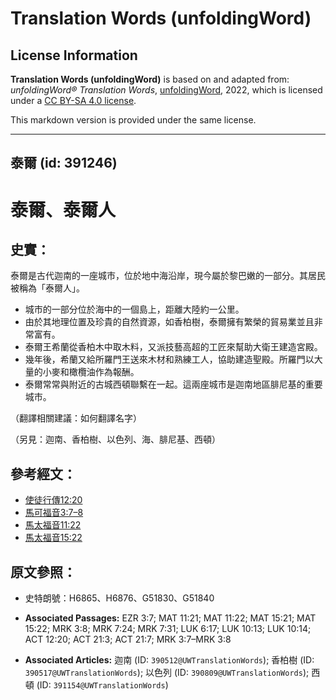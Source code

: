 # Translation Words (unfoldingWord)

## License Information

**Translation Words (unfoldingWord)** is based on and adapted from: _unfoldingWord® Translation Words_, [unfoldingWord](https://unfoldingword.org/utw), 2022, which is licensed under a [CC BY-SA 4.0 license](https://creativecommons.org/licenses/by-sa/4.0/legalcode.en).

This markdown version is provided under the same license.



--------------------------------

## 泰爾 (id: 391246)

泰爾、泰爾人
======

史實：
---

泰爾是古代迦南的一座城市，位於地中海沿岸，現今屬於黎巴嫩的一部分。其居民被稱為「泰爾人」。

* 城市的一部分位於海中的一個島上，距離大陸約一公里。
* 由於其地理位置及珍貴的自然資源，如香柏樹，泰爾擁有繁榮的貿易業並且非常富有。
* 泰爾王希蘭從香柏木中取木料，又派技藝高超的工匠來幫助大衛王建造宮殿。
* 幾年後，希蘭又給所羅門王送來木材和熟練工人，協助建造聖殿。所羅門以大量的小麥和橄欖油作為報酬。
* 泰爾常常與附近的古城西頓聯繫在一起。這兩座城市是迦南地區腓尼基的重要城市。

（翻譯相關建議：如何翻譯名字）

（另見：迦南、香柏樹、以色列、海、腓尼基、西頓）

參考經文：
-----

* [使徒行傳12:20](https://ref.ly/Acts12:20)
* [馬可福音3:7–8](https://ref.ly/Mark3:7-Mark3:8)
* [馬太福音11:22](https://ref.ly/Matt11:22)
* [馬太福音15:22](https://ref.ly/Matt15:22)

原文參照：
-----

* 史特朗號：H6865、H6876、G51830、G51840

* **Associated Passages:** EZR 3:7; MAT 11:21; MAT 11:22; MAT 15:21; MAT 15:22; MRK 3:8; MRK 7:24; MRK 7:31; LUK 6:17; LUK 10:13; LUK 10:14; ACT 12:20; ACT 21:3; ACT 21:7; MRK 3:7–MRK 3:8
* **Associated Articles:** 迦南 (ID: `390512@UWTranslationWords`); 香柏樹 (ID: `390517@UWTranslationWords`); 以色列 (ID: `390809@UWTranslationWords`); 西頓 (ID: `391154@UWTranslationWords`)

